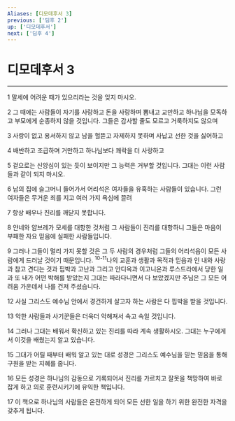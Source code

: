```yaml
---
Aliases: [디모데후서 3]
previous: ['딤후 2']
up: ['디모데후서']
next: ['딤후 4']
---
```

# 디모데후서 3

***


1 말세에 어려운 때가 있으리라는 것을 잊지 마시오. 

2 그 때에는 사람들이 자기를 사랑하고 돈을 사랑하며 뽐내고 교만하고 하나님을 모독하고 부모에게 순종하지 않을 것입니다. 그들은 감사할 줄도 모르고 거룩하지도 않으며 

3 사랑이 없고 용서하지 않고 남을 헐뜯고 자제하지 못하며 사납고 선한 것을 싫어하고 

4 배반하고 조급하며 거만하고 하나님보다 쾌락을 더 사랑하고 

5 겉으로는 신앙심이 있는 듯이 보이지만 그 능력은 거부할 것입니다. 그대는 이런 사람들과 같이 되지 마시오. 

6 남의 집에 슬그머니 들어가서 어리석은 여자들을 유혹하는 사람들이 있습니다. 그런 여자들은 무거운 죄를 지고 여러 가지 욕심에 끌려 

7 항상 배우나 진리를 깨닫지 못합니다. 

8 얀네와 얌브레가 모세를 대항한 것처럼 그 사람들이 진리를 대항하니 그들은 마음이 부패한 자요 믿음에 실패한 사람들입니다. 

9 그러나 그들이 멀리 가지 못할 것은 그 두 사람의 경우처럼 그들의 어리석음이 모든 사람에게 드러날 것이기 때문입니다. <sup class="versenum">10-11</sup>나의 교훈과 생활과 목적과 믿음과 인 내와 사랑과 참고 견디는 것과 핍박과 고난과 그리고 안디옥과 이고니온과 루스드라에서 당한 일과 또 내가 어떤 박해를 받았는지 그대는 따라다니면서 다 보았겠지만 주님은 그 모든 어려움 가운데서 나를 건져 주셨습니다. 

12 사실 그리스도 예수님 안에서 경건하게 살고자 하는 사람은 다 핍박을 받을 것입니다. 

13 악한 사람들과 사기꾼들은 더욱더 악해져서 속고 속일 것입니다. 

14 그러나 그대는 배워서 확신하고 있는 진리를 따라 계속 생활하시오. 그대는 누구에게서 이것을 배웠는지 알고 있습니다. 

15 그대가 어릴 때부터 배워 알고 있는 대로 성경은 그리스도 예수님을 믿는 믿음을 통해 구원을 받는 지혜를 줍니다. 

16 모든 성경은 하나님의 감동으로 기록되어서 진리를 가르치고 잘못을 책망하여 바로잡게 하고 의로 훈련시키기에 유익한 책입니다. 

17 이 책으로 하나님의 사람들은 온전하게 되어 모든 선한 일을 하기 위한 완전한 자격을 갖추게 됩니다.
